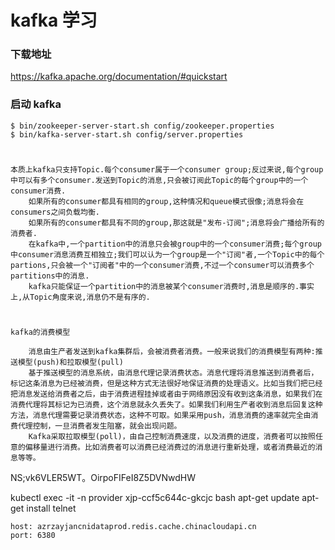 # kafka 学习

### 下载地址

https://kafka.apache.org/documentation/#quickstart

### 启动 kafka

    $ bin/zookeeper-server-start.sh config/zookeeper.properties 
    $ bin/kafka-server-start.sh config/server.properties

#

    本质上kafka只支持Topic.每个consumer属于一个consumer group;反过来说,每个group中可以有多个consumer.发送到Topic的消息,只会被订阅此Topic的每个group中的一个consumer消费.
        如果所有的consumer都具有相同的group,这种情况和queue模式很像;消息将会在consumers之间负载均衡.
        如果所有的consumer都具有不同的group,那这就是"发布-订阅";消息将会广播给所有的消费者.
        在kafka中,一个partition中的消息只会被group中的一个consumer消费;每个group中consumer消息消费互相独立;我们可以认为一个group是一个"订阅"者,一个Topic中的每个partions,只会被一个"订阅者"中的一个consumer消费,不过一个consumer可以消费多个partitions中的消息.
        kafka只能保证一个partition中的消息被某个consumer消费时,消息是顺序的.事实上,从Topic角度来说,消息仍不是有序的.

   
#
    kafka的消费模型

        消息由生产者发送到kafka集群后，会被消费者消费。一般来说我们的消费模型有两种:推送模型(push)和拉取模型(pull)
        基于推送模型的消息系统，由消息代理记录消费状态。消息代理将消息推送到消费者后，标记这条消息为已经被消费，但是这种方式无法很好地保证消费的处理语义。比如当我们把已经把消息发送给消费者之后，由于消费进程挂掉或者由于网络原因没有收到这条消息，如果我们在消费代理将其标记为已消费，这个消息就永久丢失了。如果我们利用生产者收到消息后回复这种方法，消息代理需要记录消费状态，这种不可取。如果采用push，消息消费的速率就完全由消费代理控制，一旦消费者发生阻塞，就会出现问题。
        Kafka采取拉取模型(poll)，由自己控制消费速度，以及消费的进度，消费者可以按照任意的偏移量进行消费。比如消费者可以消费已经消费过的消息进行重新处理，或者消费最近的消息等等。

 



NS;vk6VLER5WT。OirpoFIFeI8Z5DVNwdHW

kubectl exec -it -n provider xjp-ccf5c644c-gkcjc bash
apt-get update
apt-get install telnet

    host: azrzayjancnidataprod.redis.cache.chinacloudapi.cn
    port: 6380





